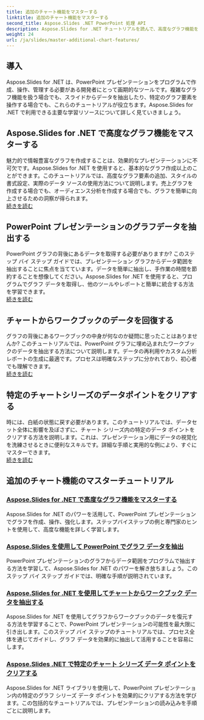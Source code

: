 ```yaml
---
title: 追加のチャート機能をマスターする
linktitle: 追加のチャート機能をマスターする
second_title: Aspose.Slides .NET PowerPoint 処理 API
description: Aspose.Slides for .NET チュートリアルを読んで、高度なグラフ機能を習得し、グラフ データを抽出し、PowerPoint プレゼンテーションでシリーズ データを操作します。
weight: 24
url: /ja/slides/master-additional-chart-features/
---
```

## 導入

Aspose.Slides for .NET は、PowerPoint プレゼンテーションをプログラムで作成、操作、管理する必要がある開発者にとって画期的なツールです。複雑なグラフ機能を扱う場合でも、スライドからデータを抽出したり、特定のグラフ要素を操作する場合でも、これらのチュートリアルが役立ちます。Aspose.Slides for .NET で利用できる主要な学習リソースについて詳しく見ていきましょう。

## Aspose.Slides for .NET で高度なグラフ機能をマスターする  
魅力的で情報豊富なグラフを作成することは、効果的なプレゼンテーションに不可欠です。Aspose.Slides for .NET を使用すると、基本的なグラフ作成以上のことができます。このチュートリアルでは、高度なグラフ要素の追加、スタイルの書式設定、実際のデータ ソースの使用方法について説明します。売上グラフを作成する場合でも、オーディエンス分析を作成する場合でも、グラフを簡単に向上させるための洞察が得られます。  
[続きを読む](./master-advanced-chart-features/)


## PowerPoint プレゼンテーションのグラフデータを抽出する  
PowerPoint グラフの背後にあるデータを取得する必要がありますか? このステップ バイ ステップ ガイドでは、プレゼンテーション グラフからデータ範囲を抽出することに焦点を当てています。データを簡単に抽出し、手作業の時間を節約することを想像してください。Aspose.Slides for .NET を使用すると、プログラムでグラフ データを取得し、他のツールやレポートと簡単に統合する方法を学習できます。  
[続きを読む](./get-chart-data-extraction/)


## チャートからワークブックのデータを回復する  
グラフの背後にあるワークブックの中身が何なのか疑問に思ったことはありませんか? このチュートリアルでは、PowerPoint グラフに埋め込まれたワークブックのデータを抽出する方法について説明します。データの再利用やカスタム分析レポートの生成に最適です。プロセスは明確なステップに分かれており、初心者でも理解できます。  
[続きを読む](./extract-workbook-data-from-charts/)


## 特定のチャートシリーズのデータポイントをクリアする  
時には、白紙の状態に戻す必要があります。このチュートリアルでは、データセット全体に影響を及ぼさずに、チャート シリーズ内の特定のデータ ポイントをクリアする方法を説明します。これは、プレゼンテーション用にデータの視覚化を洗練させるときに便利なスキルです。詳細な手順と実用的な例により、すぐにマスターできます。  
[続きを読む](./clearing-specific-chart-series-data-points/)

## 追加のチャート機能のマスターチュートリアル
### [Aspose.Slides for .NET で高度なグラフ機能をマスターする](./master-advanced-chart-features/)
Aspose.Slides for .NET のパワーを活用して、PowerPoint プレゼンテーションでグラフを作成、操作、強化します。ステップバイステップの例と専門家のヒントを使用して、高度な機能を詳しく学習します。
### [Aspose.Slides を使用して PowerPoint でグラフ データを抽出](./get-chart-data-extraction/)
PowerPoint プレゼンテーションのグラフからデータ範囲をプログラムで抽出する方法を学習して、Aspose.Slides for .NET のパワーを解き放ちましょう。このステップ バイ ステップ ガイドでは、明確な手順が説明されています。
### [Aspose.Slides for .NET を使用してチャートからワークブック データを抽出する](./extract-workbook-data-from-charts/)
Aspose.Slides for .NET を使用してグラフからワークブックのデータを復元する方法を学習することで、PowerPoint プレゼンテーションの可能性を最大限に引き出します。このステップ バイ ステップのチュートリアルでは、プロセス全体を通じてガイドし、グラフ データを効果的に抽出して活用することを容易にします。
### [Aspose.Slides .NET で特定のチャート シリーズ データ ポイントをクリアする](./clearing-specific-chart-series-data-points/)
Aspose.Slides for .NET ライブラリを使用して、PowerPoint プレゼンテーション内の特定のグラフ シリーズ データ ポイントを効果的にクリアする方法を学びます。この包括的なチュートリアルでは、プレゼンテーションの読み込みを手順ごとに説明します。